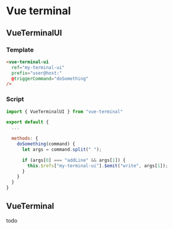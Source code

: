 # Vue terminal

## VueTerminalUI
### Template
```html
<vue-terminal-ui
  ref="my-terminal-ui"
  prefix="user@host:"
  @triggerCommand="doSomething"
/>
```

### Script
```js
import { VueTerminalUI } from "vue-terminal"

export default {
  ...

  methods: {
    doSomething(command) {
      let args = command.split(" ");

      if (args[0] === "addLine" && args[1]) {
        this.$refs["my-terminal-ui"].$emit("write", args[1]);
      }
    }
  }
}
```


## VueTerminal

todo